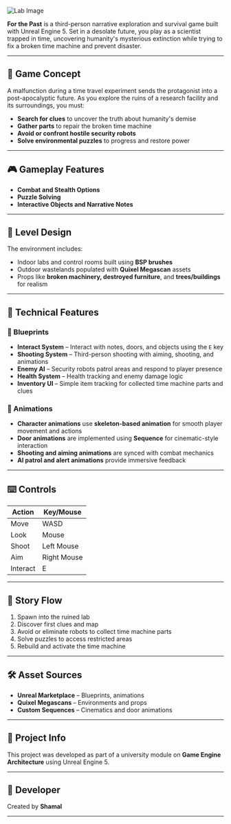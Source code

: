 ![Lab Image](SS/Lab.png.png)

**For the Past** is a third-person narrative exploration and survival game built with Unreal Engine 5. Set in a desolate future, you play as a scientist trapped in time, uncovering humanity's mysterious extinction while trying to fix a broken time machine and prevent disaster.

---

## 🧠 Game Concept

A malfunction during a time travel experiment sends the protagonist into a post-apocalyptic future. As you explore the ruins of a research facility and its surroundings, you must:

- **Search for clues** to uncover the truth about humanity's demise
- **Gather parts** to repair the broken time machine
- **Avoid or confront hostile security robots**
- **Solve environmental puzzles** to progress and restore power

---

## 🎮 Gameplay Features

- **Combat and Stealth Options**
- **Puzzle Solving**
- **Interactive Objects and Narrative Notes**

---

## 🎨 Level Design

The environment includes:

- Indoor labs and control rooms built using **BSP brushes**
- Outdoor wastelands populated with **Quixel Megascan** assets
- Props like **broken machinery, destroyed furniture**, and **trees/buildings** for realism

---

## 🔧 Technical Features

### 🔹 Blueprints

- **Interact System** – Interact with notes, doors, and objects using the `E` key
- **Shooting System** – Third-person shooting with aiming, shooting, and animations
- **Enemy AI** – Security robots patrol areas and respond to player presence
- **Health System** – Health tracking and enemy damage logic
- **Inventory UI** – Simple item tracking for collected time machine parts and clues

### 🔹 Animations

- **Character animations** use **skeleton-based animation** for smooth player movement and actions
- **Door animations** are implemented using **Sequence** for cinematic-style interaction
- **Shooting and aiming animations** are synced with combat mechanics
- **AI patrol and alert animations** provide immersive feedback

---

## ⌨️ Controls

| Action   | Key/Mouse   |
| -------- | ----------- |
| Move     | WASD        |
| Look     | Mouse       |
| Shoot    | Left Mouse  |
| Aim      | Right Mouse |
| Interact | E           |

---

## 🧩 Story Flow

1. Spawn into the ruined lab
2. Discover first clues and map
3. Avoid or eliminate robots to collect time machine parts
4. Solve puzzles to access restricted areas
5. Rebuild and activate the time machine

---

## 🛠 Asset Sources

- **Unreal Marketplace** – Blueprints, animations
- **Quixel Megascans** – Environments and props
- **Custom Sequences** – Cinematics and door animations

---

## 📂 Project Info

This project was developed as part of a university module on **Game Engine Architecture** using Unreal Engine 5.

---

## 👤 Developer

Created by **Shamal**

---
